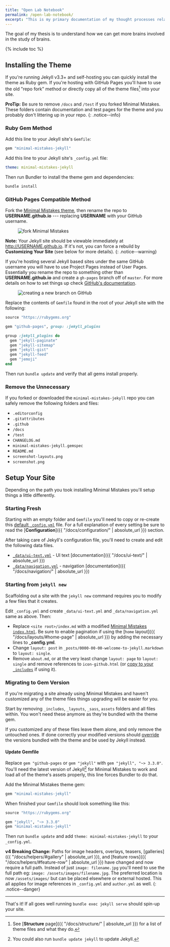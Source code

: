 ```yaml
---
title: "Open Lab Notebook"
permalink: /open-lab-notebook/
excerpt: "This is my primary documentation of my thought processes related to my PhD work, currently clustered under the title "How can we get more brains involved in the study of brains?""
---
```


The goal of my thesis is to understand how we can get more brains involved in the study of brains. 

{% include toc %}

## Installing the Theme

If you're running Jekyll v3.3+ and self-hosting you can quickly install the theme as Ruby gem.
If you're hosting with GitHub Pages you'll have to use the old "repo fork" method or directly copy all of the theme files[^structure] into your site.

[^structure]: See [**Structure** page]({{ "/docs/structure/" | absolute_url }}) for a list of theme files and what they do.

**ProTip:** Be sure to remove `/docs` and `/test` if you forked Minimal Mistakes. These folders contain documentation and test pages for the theme and you probably don't littering up in your repo.
{: .notice--info}

### Ruby Gem Method

Add this line to your Jekyll site's `Gemfile`:

```ruby
gem "minimal-mistakes-jekyll"
```

Add this line to your Jekyll site's `_config.yml` file:

```yaml
theme: minimal-mistakes-jekyll
```

Then run Bundler to install the theme gem and dependencies:

```bash
bundle install
```

### GitHub Pages Compatible Method

Fork the [Minimal Mistakes theme](https://github.com/mmistakes/minimal-mistakes/fork), then rename the repo to **USERNAME.github.io** --- replacing **USERNAME** with your GitHub username.

<figure>
  <img src="{{ '/assets/images/mm-theme-fork-repo.png' | absolute_url }}" alt="fork Minimal Mistakes">
</figure>

**Note:** Your Jekyll site should be viewable immediately at <http://USERNAME.github.io>. If it's not, you can force a rebuild by **Customizing Your Site** (see below for more details).
{: .notice--warning}

If you're hosting several Jekyll based sites under the same GitHub username you will have to use Project Pages instead of User Pages. Essentially you rename the repo to something other than **USERNAME.github.io** and create a `gh-pages` branch off of `master`. For more details on how to set things up check [GitHub's documentation](https://help.github.com/articles/user-organization-and-project-pages/).

<figure>
  <img src="{{ '/assets/images/mm-gh-pages.gif' | absolute_url }}" alt="creating a new branch on GitHub">
</figure>

Replace the contents of `Gemfile` found in the root of your Jekyll site with the following:

```ruby
source "https://rubygems.org"

gem "github-pages", group: :jekyll_plugins

group :jekyll_plugins do
  gem "jekyll-paginate"
  gem "jekyll-sitemap"
  gem "jekyll-gist"
  gem "jekyll-feed"
  gem "jemoji"
end
```

Then run `bundle update` and verify that all gems install properly.

### Remove the Unnecessary

If you forked or downloaded the `minimal-mistakes-jekyll` repo you can safely remove the following folders and files:

- `.editorconfig`
- `.gitattributes`
- `.github`
- `/docs`
- `/test`
- `CHANGELOG.md`
- `minimal-mistakes-jekyll.gemspec`
- `README.md`
- `screenshot-layouts.png`
- `screenshot.png`

## Setup Your Site

Depending on the path you took installing Minimal Mistakes you'll setup things a little differently.

### Starting Fresh

Starting with an empty folder and `Gemfile` you'll need to copy or re-create this [default `_config.yml`](https://github.com/mmistakes/minimal-mistakes/blob/master/_config.yml) file. For a full explanation of every setting be sure to read the [**Configuration**]({{ "/docs/configuration/" | absolute_url }}) section.

After taking care of Jekyll's configuration file, you'll need to create and edit the following data files.

- [`_data/ui-text.yml`](https://github.com/mmistakes/minimal-mistakes/blob/master/_data/ui-text.yml) - UI text [documentation]({{ "/docs/ui-text/" | absolute_url }})
- [`_data/navigation.yml`](https://github.com/mmistakes/minimal-mistakes/blob/master/_data/navigation.yml) - navigation [documentation]({{ "/docs/navigation/" | absolute_url }})

### Starting from `jekyll new`

Scaffolding out a site with the `jekyll new` command requires you to modify a few files that it creates.

Edit `_config.yml` and create `_data/ui-text.yml` and `_data/navigation.yml` same as above. Then:

- Replace `<site root>/index.md` with a modified [Minimal Mistakes `index.html`](https://github.com/mmistakes/minimal-mistakes/blob/master/index.html). Be sure to enable pagination if using the [`home` layout]({{ "/docs/layouts/#home-page" | absolute_url }}) by adding the necessary lines to **_config.yml**.
- Change `layout: post` in `_posts/0000-00-00-welcome-to-jekyll.markdown` to `layout: single`.
- Remove `about.md`, or at the very least change `layout: page` to `layout: single` and remove references to `icon-github.html` (or [copy to your `_includes`](https://github.com/jekyll/minima/tree/master/_includes) if using it).

### Migrating to Gem Version

If you're migrating a site already using Minimal Mistakes and haven't customized any of the theme files things upgrading will be easier for you.

Start by removing `_includes`, `_layouts`, `_sass`, `assets` folders and all files within. You won't need these anymore as they're bundled with the theme gem.

If you customized any of these files leave them alone, and only remove the untouched ones. If done correctly your modified versions should [override](http://jekyllrb.com/docs/themes/#overriding-theme-defaults) the versions bundled with the theme and be used by Jekyll instead.

#### Update Gemfile

Replace `gem "github-pages` or `gem "jekyll"` with `gem "jekyll", "~> 3.3.0"`. You'll need the latest version of Jekyll[^update-jekyll] for Minimal Mistakes to work and load all of the theme's assets properly, this line forces Bundler to do that.

[^update-jekyll]: You could also run `bundle update jekyll` to update Jekyll.

Add the Minimal Mistakes theme gem: 

```ruby
gem "minimal-mistakes-jekyll"
```

When finished your `Gemfile` should look something like this:

```ruby
source "https://rubygems.org"

gem "jekyll", "~> 3.3.0"
gem "minimal-mistakes-jekyll"
```

Then run `bundle update` and add `theme: minimal-mistakes-jekyll` to your `_config.yml`.

**v4 Breaking Change:** Paths for image headers, overlays, teasers, [galleries]({{ "/docs/helpers/#gallery" | absolute_url }}), and [feature rows]({{ "/docs/helpers/#feature-row" | absolute_url }}) have changed and now require a full path. Instead of just `image: filename.jpg` you'll need to use the full path eg: `image: /assets/images/filename.jpg`. The preferred location is now `/assets/images/` but can be placed elsewhere or external hosted. This all applies for image references in `_config.yml` and `author.yml` as well.
{: .notice--danger}

---

That's it! If all goes well running `bundle exec jekyll serve` should spin-up your site.
